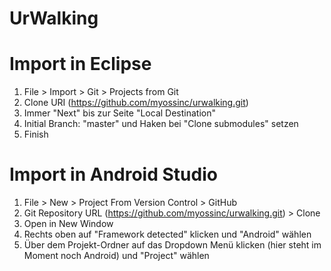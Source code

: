 # UrWalking

# Import in Eclipse

  1. File > Import > Git > Projects from Git
  2. Clone URI (https://github.com/myossinc/urwalking.git)
  3. Immer "Next" bis zur Seite "Local Destination"
  4. Initial Branch: "master" und Haken bei "Clone submodules" setzen
  5. Finish
  
  

# Import in Android Studio

  1. File > New > Project From Version Control > GitHub
  2. Git Repository URL (https://github.com/myossinc/urwalking.git) > Clone
  3. Open in New Window
  4. Rechts oben auf "Framework detected" klicken und "Android" wählen
  5. Über dem Projekt-Ordner auf das Dropdown Menü klicken (hier steht im Moment noch Android) und "Project" wählen
